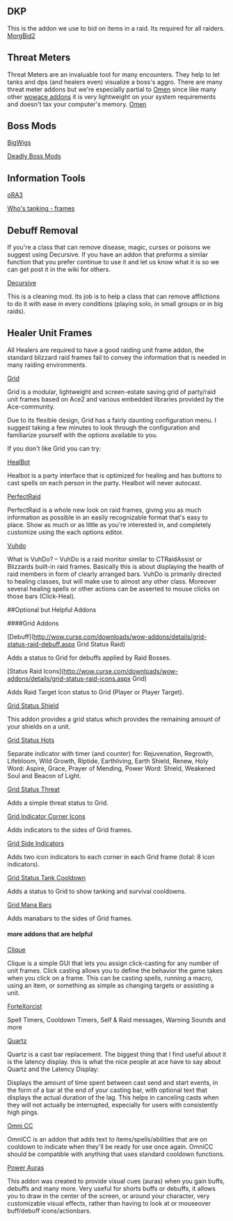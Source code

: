 ## DKP
This is the addon we use to bid on items in a raid. Its required for all raiders.
[MorgBid2](http://www.wowace.com/addons/morg-bid2/)

## Threat Meters

Threat Meters are an invaluable tool for many encounters. They help to let tanks and dps (and healers even) visualize a boss's aggro. There are many threat meter addons but we're especially partial to [Omen](http://wow.curse.com/downloads/wow-addons/details/omen-threat-meter.aspx) since like many other [wowace addons](http://wowace.com/) it is very lightweight on your system requirements and doesn't tax your computer's memory.
 [Omen](http://wow.curse.com/downloads/wow-addons/details/omen-threat-meter.aspx)



## Boss Mods
[BigWigs](http://wow.curse.com/downloads/wow-addons/details/big-wigs.aspx)

[Deadly Boss Mods](http://wow.curse.com/downloads/wow-addons/details/deadly-boss-mods.aspx)




## Information Tools
[oRA3](http://wow.curse.com/downloads/wow-addons/details/ora3.aspx)

[Who's tanking - frames](http://wow.curse.com/downloads/wow-addons/details/wtf.aspx)



## Debuff Removal
If you're a class that can remove disease, magic, curses or poisons we suggest using Decursive. If you have an addon that preforms a similar function that you prefer continue to use it and let us know what it is so we can get post it in the wiki for others. 

[Decursive](http://wow.curse.com/downloads/wow-addons/details/decursive.aspx)

This is a cleaning mod. Its job is to help a class that can remove afflictions to do it with ease in every conditions (playing solo, in small groups or in big raids).



## Healer Unit Frames
All Healers are required to have a good raiding unit frame addon, the standard blizzard raid frames fail to convey the information that is needed in many raiding environments.


[Grid](http://wow.curse.com/downloads/wow-addons/details/grid.aspx)

Grid is a modular, lightweight and screen-estate saving grid of party/raid unit frames based on Ace2 and various embedded libraries provided by the Ace-community.

Due to its flexible design, Grid has a fairly daunting configuration menu. I suggest taking a few minutes to look through the configuration and familiarize yourself with the options available to you.


If you don't like Grid you can try:


[HealBot](http://wow.curse.com/downloads/wow-addons/details/heal-bot-continued.aspx)

Healbot is a party interface that is optimized for healing and has buttons to cast spells on each person in the party. Healbot will never autocast.



[PerfectRaid](http://www.wowinterface.com/downloads/info4673.html)

PerfectRaid is a whole new look on raid frames, giving you as much information as possible in an easily recognizable format that's easy to place. Show as much or as little as you're interested in, and completely customize using the each options editor.



[Vuhdo](http://wow.curse.com/downloads/wow-addons/details/vuhdo.aspx)

What is VuhDo? – VuhDo is a raid monitor similar to CTRaidAssist or Blizzards built-in raid frames. Basically this is about displaying the health of raid members in form of clearly arranged bars. VuhDo is primarily directed to healing classes, but will make use to almost any other class. Moreover several healing spells or other actions can be asserted to mouse clicks on those bars (Click-Heal).




##Optional but Helpful Addons



####Grid Addons

[Debuff](http://wow.curse.com/downloads/wow-addons/details/grid-status-raid-debuff.aspx Grid Status Raid)

Adds a status to Grid for debuffs applied by Raid Bosses.


[Status Raid Icons](http://wow.curse.com/downloads/wow-addons/details/grid-status-raid-icons.aspx Grid)

Adds Raid Target Icon status to Grid (Player or Player Target).


[Grid Status Shield](http://wow.curse.com/downloads/wow-addons/details/gsshield.aspx)

This addon provides a grid status which provides the remaining amount of your shields on a unit.


[Grid Status Hots](http://wow.curse.com/downloads/wow-addons/details/grid-status-hots.aspx)

Separate indicator with timer (and counter) for: Rejuvenation, Regrowth, Lifebloom, Wild Growth, Riptide, Earthliving, Earth Shield, Renew, Holy Word: Aspire, Grace, Prayer of Mending, Power Word: Shield, Weakened Soul and Beacon of Light.


[Grid Status Threat](http://wow.curse.com/downloads/wow-addons/details/grid-status-threat.aspx)

Adds a simple threat status to Grid.


[Grid Indicator Corner Icons](http://wow.curse.com/downloads/wow-addons/details/grid-indicator-corner-icons.aspx)

Adds indicators to the sides of Grid frames.


[Grid Side Indicators](http://wow.curse.com/downloads/wow-addons/details/grid-side-indicators.aspx)

Adds two icon indicators to each corner in each Grid frame (total: 8 icon indicators).


[Grid Status Tank Cooldown](http://wow.curse.com/downloads/wow-addons/details/gridstatustankcooldown.aspx)

Adds a status to Grid to show tanking and survival cooldowns. 


[Grid Mana Bars](http://wow.curse.com/downloads/wow-addons/details/grid-mana-bars.aspx)

Adds manabars to the sides of Grid frames.



#### more addons that are helpful

[Clique](http://wow.curse.com/downloads/wow-addons/details/clique.aspx)

Clique is a simple GUI that lets you assign click-casting for any number of unit frames. Click casting allows you to define the behavior the game takes when you click on a frame. This can be casting spells, running a macro, using an item, or something as simple as changing targets or assisting a unit.



[ForteXorcist](http://wow.curse.com/downloads/wow-addons/details/fortexorcist.aspx)

Spell Timers, Cooldown Timers, Self & Raid messages, Warning Sounds and more


[Quartz](http://wow.curse.com/downloads/wow-addons/details/quartz.aspx)

Quartz is a cast bar replacement. The biggest thing that I find useful about it is the latency display. this is what the nice people at ace have to say about Quartz and the Latency Display:

Displays the amount of time spent between cast send and start events, in the form of a bar at the end of your casting bar, with optional text that displays the actual duration of the lag. This helps in canceling casts when they will not actually be interrupted, especially for users with consistently high pings.


[Omni CC](http://wow.curse.com/downloads/wow-addons/details/omni-cc.aspx)

OmniCC is an addon that adds text to items/spells/abilities that are on cooldown to indicate when they'll be ready for use once again. OmniCC should be compatible with anything that uses standard cooldown functions.


[Power Auras](http://wow.curse.com/downloads/wow-addons/details/powerauras-classic.aspx)

This addon was created to provide visual cues (auras) when you gain buffs, debuffs and many more. Very useful for shorts buffs or debuffs, it allows you to draw in the center of the screen, or around your character, very customizable visual effects, rather than having to look at or mouseover buff/debuff icons/actionbars.